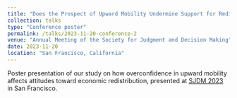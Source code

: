 ```yaml
---
title: "Does the Prospect of Upward Mobility Undermine Support for Redistribution?"
collection: talks
type: "Conference poster"
permalink: /talks/2023-11-20-conference-2
venue: "Annual Meeting of the Society for Judgment and Decision Making"
date: 2023-11-20
location: "San Francisco, California"
---
```


Poster presentation of our study on how overconfidence in upward mobility affects attitudes toward economic redistribution, presented at [SJDM 2023](https://sjdm.org/programs/2023-program.pdf) in San Francisco. 